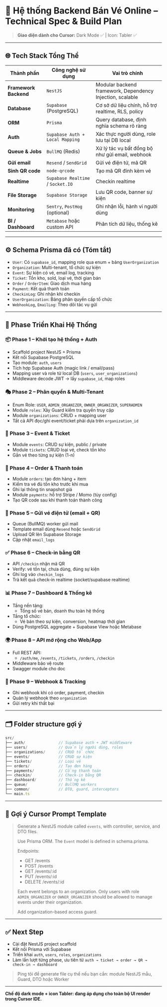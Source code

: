 # 🧾 Hệ thống Backend Bán Vé Online – Technical Spec & Build Plan

> **Giao diện dành cho Cursor:** Dark Mode ✅  | Icon: Tabler ✅

---

## 🌐 Tech Stack Tổng Thể

| Thành phần            | Công nghệ sử dụng                 | Vai trò chính                                             |
| --------------------- | --------------------------------- | --------------------------------------------------------- |
| **Framework Backend** | `NestJS`                          | Modular backend framework, Dependency Injection, scalable |
| **Database**          | `Supabase` (PostgreSQL)           | Cơ sở dữ liệu chính, hỗ trợ realtime, RLS, policy         |
| **ORM**               | `Prisma`                          | Query database, định nghĩa schema rõ ràng                 |
| **Auth**              | `Supabase Auth + Local Mapping`   | Xác thực người dùng, role lưu tại DB local                |
| **Queue & Jobs**      | `BullMQ` (Redis)                  | Xử lý tác vụ bất đồng bộ như gửi email, webhook           |
| **Gửi email**         | `Resend` / `SendGrid`             | Gửi vé điện tử, mã QR                                     |
| **Sinh QR code**      | `node-qrcode`                     | Tạo mã QR đính kèm vé                                     |
| **Realtime**          | `Supabase Realtime` / `Socket.IO` | Checkin realtime                                          |
| **File Storage**      | `Supabase Storage`                | Lưu QR code, banner sự kiện                               |
| **Monitoring**        | `Sentry`, `PostHog` (optional)    | Ghi nhận lỗi, hành vi người dùng                          |
| **BI / Dashboard**    | `Metabase` hoặc custom API        | Phân tích dữ liệu, thống kê                               |

---

## ⚙️ Schema Prisma đã có (Tóm tắt)

- `User`: Có `supabase_id`, mapping role qua enum + bảng `UserOrganization`
- `Organization`: Multi-tenant, tổ chức sự kiện
- `Event`: Sự kiện có vé, email log, tracking
- `Ticket`: Tồn kho, sold, loại vé, thời gian bán
- `Order` / `OrderItem`: Giao dịch mua hàng
- `Payment`: Kết quả thanh toán
- `CheckinLog`: Ghi nhận khi checkin
- `UserOrganization`: Bảng phân quyền cấp tổ chức
- `WebhookLog`, `EmailLog`: Theo dõi tác vụ gửi

---

## 🚀 Phase Triển Khai Hệ Thống

### 📦 Phase 1 – Khởi tạo hệ thống + Auth

- Scaffold project NestJS + Prisma
- Kết nối Supabase PostgreSQL
- Tạo module: `auth`, `users`
- Tích hợp Supabase Auth (magic link / email/pass)
- Mapping user và role từ local DB (`users`, `user_organizations`)
- Middleware decode JWT → lấy `supabase_id`, map roles

### 🎭 Phase 2 – Phân quyền & Multi-Tenant

- Enum Role: `USER`, `ADMIN_ORGANIZER`, `OWNER_ORGANIZER`, `SUPERADMIN`
- Module `roles`: Xây Guard kiểm tra quyền truy cập
- Module `organizations`: CRUD + mapping user
- Tất cả API đọc/ghi event/ticket phải dựa trên `organization_id`

### 🎫 Phase 3 – Event & Ticket

- Module `events`: CRUD sự kiện, public / private
- Module `tickets`: CRUD loại vé, check tồn kho
- Gắn vé theo từng sự kiện (1-n)

### 🧾 Phase 4 – Order & Thanh toán

- Module `orders`: tạo đơn hàng + item
- Kiểm tra vé đủ tồn kho trước khi mua
- Ghi lại thông tin snapshot giá
- Module `payments`: hỗ trợ Stripe / Momo (tùy config)
- Tạo QR code sau khi thanh toán thành công

### 📧 Phase 5 – Gửi vé điện tử (email + QR)

- Queue (BullMQ) worker gửi mail
- Template email dùng `Resend` hoặc `SendGrid`
- Upload QR lên Supabase Storage
- Cập nhật `email_logs`

### ✅ Phase 6 – Check-in bằng QR

- API `/checkin` nhận mã QR
- Verify: vé tồn tại, chưa dùng, đúng sự kiện
- Ghi log vào `checkin_logs`
- Trả kết quả check-in realtime (socket/supabase realtime)

### 📊 Phase 7 – Dashboard & Thống kê

- Tầng nền tảng:
  - Tổng số vé bán, doanh thu toàn hệ thống
- Tầng tổ chức:
  - Vé bán theo sự kiện, conversion, heatmap thời gian
- Dùng PostgreSQL aggregate + Supabase View hoặc Metabase

### 🌍 Phase 8 – API mở rộng cho Web/App

- Full REST API:
  - `/auth/me`, `/events`, `/tickets`, `/orders`, `/checkin`
- Middleware bảo vệ route
- Swagger module cho doc

### 🔔 Phase 9 – Webhook & Tracking

- Ghi webhook khi có order, payment, checkin
- Quản lý webhook theo `organization`
- Gửi retry khi thất bại

---

## 🗂️ Folder structure gợi ý

```ts
src/
├── auth/               // Supabase auth + JWT middleware
├── users/              // Quản lý người dùng, roles
├── organizations/      // CRUD tổ chức
├── events/             // CRUD sự kiện
├── tickets/            // Loại vé
├── orders/             // Tạo đơn hàng
├── payments/           // Cổng thanh toán
├── checkin/            // Check-in bằng QR
├── dashboard/          // Thống kê
├── queue/              // BullMQ workers
├── common/             // DTO, guard, interceptors
└── main.ts
```

---

## 🧠 Gợi ý Cursor Prompt Template

> Generate a NestJS module called `events`, with controller, service, and DTO files.
>
> Use Prisma ORM. The `Event` model is defined in schema.prisma.
>
> Endpoints:
>
> - GET /events
> - POST /events
> - GET /events/\:id
> - PUT /events/\:id
> - DELETE /events/\:id
>
> Each event belongs to an organization. Only users with role `ADMIN_ORGANIZER` or `OWNER_ORGANIZER` should be allowed to manage events under their organization.
>
> Add organization-based access guard.

---

## ✅ Next Step

- Cài đặt NestJS project scaffold
- Kết nối Prisma với Supabase
- Triển khai `auth`, `users`, `roles`, `organizations`
- Làm lần lượt từng phase, ưu tiên từ `auth → ticket → order → QR → check-in → dashboard`

> Ping tôi để generate file cụ thể nếu bạn cần: module NestJS mẫu, Guard, DTO hoặc Worker

---

**Chế độ dark mode + icon Tabler: đang áp dụng cho toàn bộ UI render trong Cursor IDE.**

